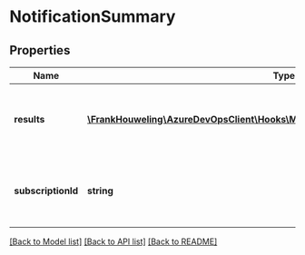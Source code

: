 # NotificationSummary

## Properties
Name | Type | Description | Notes
------------ | ------------- | ------------- | -------------
**results** | [**\FrankHouweling\AzureDevOpsClient\Hooks\Model\NotificationResultsSummaryDetail[]**](NotificationResultsSummaryDetail.md) | The notification results for this particular subscription. | [optional] 
**subscriptionId** | **string** | The subscription id associated with this notification | [optional] 

[[Back to Model list]](../README.md#documentation-for-models) [[Back to API list]](../README.md#documentation-for-api-endpoints) [[Back to README]](../README.md)


